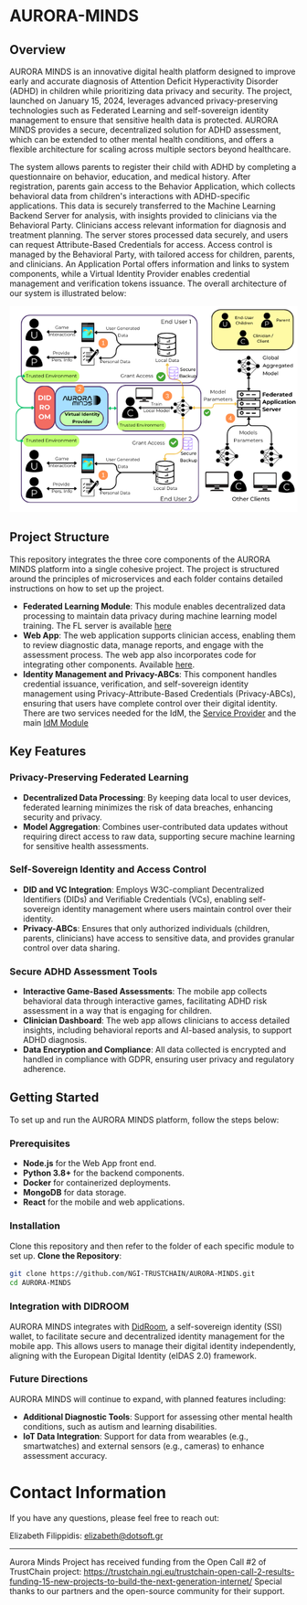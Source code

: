 # AURORA-MINDS

## Overview
AURORA MINDS is an innovative digital health platform designed to improve early and accurate diagnosis of Attention Deficit Hyperactivity Disorder (ADHD) in children while prioritizing data privacy and security. The project, launched on January 15, 2024, leverages advanced privacy-preserving technologies such as Federated Learning and self-sovereign identity management to ensure that sensitive health data is protected. AURORA MINDS provides a secure, decentralized solution for ADHD assessment, which can be extended to other mental health conditions, and offers a flexible architecture for scaling across multiple sectors beyond healthcare.

The system allows parents to register their child with ADHD by completing a questionnaire on behavior, education, and medical history. After registration, parents gain access to the Behavior Application, which collects behavioral data from children's interactions with ADHD-specific applications. This data is securely transferred to the Machine Learning Backend Server for analysis, with insights provided to clinicians via the Behavioral Party. Clinicians access relevant information for diagnosis and treatment planning. The server stores processed data securely, and users can request Attribute-Based Credentials for access. Access control is managed by the Behavioral Party, with tailored access for children, parents, and clinicians. An Application Portal offers information and links to system components, while a Virtual Identity Provider enables credential management and verification tokens issuance. The overall architecture of our system is illustrated below:

![image](https://github.com/NGI-TRUSTCHAIN/AURORA-MINDS/blob/main/figures/AURORA%20MINDS%20(1).png)

## Project Structure

This repository integrates the three core components of the AURORA MINDS platform into a single cohesive project. The project is structured around the principles of microservices and each folder contains detailed instructions on how to set up the project.

- **Federated Learning Module**: This module enables decentralized data processing to maintain data privacy during machine learning model training. The FL server is available [here](https://github.com/NGI-TRUSTCHAIN/AURORA-MINDS/tree/main/FedAurora-FL%20Server)
- **Web App**: The web application supports clinician access, enabling them to review diagnostic data, manage reports, and engage with the assessment process. The web app also incorporates code for integrating other components. Available [here](https://github.com/NGI-TRUSTCHAIN/AURORA-MINDS/tree/main/AURORA-MINDS-Web-app).
- **Identity Management and Privacy-ABCs**: This component handles credential issuance, verification, and self-sovereign identity management using Privacy-Attribute-Based Credentials (Privacy-ABCs), ensuring that users have complete control over their digital identity. There are two services needed for the IdM, the [Service Provider](https://github.com/NGI-TRUSTCHAIN/AURORA-MINDS/tree/main/AuroraMinds-Service-Provider-IDM) and the main [IdM Module](https://github.com/NGI-TRUSTCHAIN/AURORA-MINDS/tree/main/AuroraMinds-IDM-Master)

## Key Features

### Privacy-Preserving Federated Learning
- **Decentralized Data Processing**: By keeping data local to user devices, federated learning minimizes the risk of data breaches, enhancing security and privacy.
- **Model Aggregation**: Combines user-contributed data updates without requiring direct access to raw data, supporting secure machine learning for sensitive health assessments.

### Self-Sovereign Identity and Access Control
- **DID and VC Integration**: Employs W3C-compliant Decentralized Identifiers (DIDs) and Verifiable Credentials (VCs), enabling self-sovereign identity management where users maintain control over their identity.
- **Privacy-ABCs**: Ensures that only authorized individuals (children, parents, clinicians) have access to sensitive data, and provides granular control over data sharing.

### Secure ADHD Assessment Tools
- **Interactive Game-Based Assessments**: The mobile app collects behavioral data through interactive games, facilitating ADHD risk assessment in a way that is engaging for children.
- **Clinician Dashboard**: The web app allows clinicians to access detailed insights, including behavioral reports and AI-based analysis, to support ADHD diagnosis.
- **Data Encryption and Compliance**: All data collected is encrypted and handled in compliance with GDPR, ensuring user privacy and regulatory adherence.

## Getting Started

To set up and run the AURORA MINDS platform, follow the steps below:

### Prerequisites
- **Node.js** for the Web App front end.
- **Python 3.8+** for the backend components.
- **Docker** for containerized deployments.
- **MongoDB** for data storage.
- **React** for the mobile and web applications.
  
### Installation
Clone this repository and then refer to the folder of each specific module to set up.
**Clone the Repository**:
   ```bash
   git clone https://github.com/NGI-TRUSTCHAIN/AURORA-MINDS.git
   cd AURORA-MINDS
```

### Integration with DIDROOM
AURORA MINDS integrates with [DidRoom](https://didroom.com/), a self-sovereign identity (SSI) wallet, to facilitate secure and decentralized identity management for the mobile app. This allows users to manage their digital identity independently, aligning with the European Digital Identity (eIDAS 2.0) framework.

### Future Directions
AURORA MINDS will continue to expand, with planned features including:
- **Additional Diagnostic Tools**: Support for assessing other mental health conditions, such as autism and learning disabilities.
- **IoT Data Integration**: Support for data from wearables (e.g., smartwatches) and external sensors (e.g., cameras) to enhance assessment accuracy.


<h1>Contact Information</h1>

If you have any questions, please feel free to reach out:

 Elizabeth Filippidis: elizabeth@dotsoft.gr

<hr> 

Aurora Minds Project has received funding from the Open Call #2 of TrustChain project: https://trustchain.ngi.eu/trustchain-open-call-2-results-funding-15-new-projects-to-build-the-next-generation-internet/ 
Special thanks to our partners and the open-source community for their support.
 
